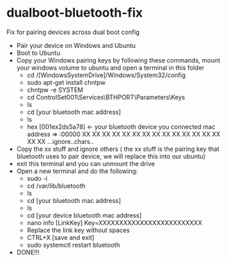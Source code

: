 # dualboot-bluetooth-fix
Fix for pairing devices across dual boot config

- Pair your device on Windows and Ubuntu
- Boot to Ubuntu
- Copy your Windows pairing keys by following these commands, mount your windows volume to ubuntu and open a terminal in this folder
  - cd /[WindowsSystemDrive]/Windows/System32/config
  - sudo apt-get install chntpw
  - chntpw -e SYSTEM
  - cd ControlSet001\Services\BTHPORT\Parameters\Keys
  - ls
  - cd [your bluetooth mac address]
  - ls
  - hex [001ex2ds5a78] <- your bluetooth device you connected mac address
   => :00000 XX XX XX XX XX XX XX XX XX XX XX XX XX XX XX XX ...ignore..chars..
- Copy the xx stuff and ignore others ( the xx stuff is the pairing key that bluetooth uses to pair device, we will replace this into our ubuntu)
- exit this terminal and you can unmount the drive
- Open a new terminal and do the following:
  -  sudo -i
  -  cd /var/lib/bluetooth
  -  ls
  -  cd [your bluetooth mac address]
  -  ls
  -  cd [your device bluetooth mac address]
  -  nano info
   [LinkKey]
   Key=XXXXXXXXXXXXXXXXXXXXXXXXX 
  - Replace the link key without spaces
  - CTRL+X [save and exit]
  - sudo systemctl restart bluetooth 
- DONE!!!
  

